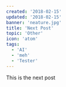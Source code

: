```yaml
---
created: '2018-02-15'
updated: '2018-02-15'
banner: 'neature.jpg'
title: 'Next Post'
topic: 'Other'
icon: 'atom'
tags:
  - 'AI'
  - 'meh'
  - 'Tester'
---
```


This is the next post